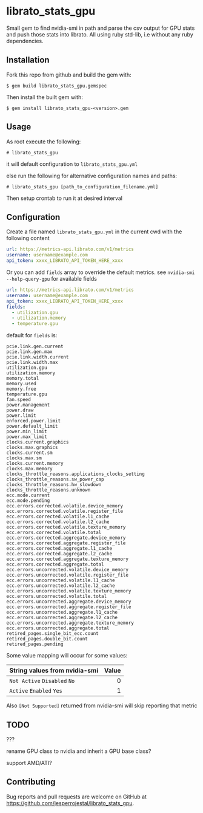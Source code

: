 # librato_stats_gpu #

Small gem to find nvidia-smi in path and parse the csv output for GPU stats and push those stats into librato. All using ruby std-lib, i.e without any ruby dependencies.

## Installation ##

Fork this repo from github and build the gem with:
```shellsession
$ gem build librato_stats_gpu.gemspec
```

Then install the built gem with:
```shellsession
$ gem install librato_stats_gpu-<version>.gem
```

## Usage ##

As root execute the following:
```shellsession
# librato_stats_gpu
```
it will default configuration to `librato_stats_gpu.yml`

else run the following for alternative configuration names and paths:

```shellsession
# librato_stats_gpu [path_to_configuration_filename.yml]
```

Then setup crontab to run it at desired interval

## Configuration ##

Create a file named `librato_stats_gpu.yml` in the current cwd with the following content
```yaml
url: https://metrics-api.librato.com/v1/metrics
username: username@example.com
api_token: xxxx_LIBRATO_API_TOKEN_HERE_xxxx
```

Or you can add `fields` array to override the default metrics. see `nvidia-smi --help-query-gpu` for available fields
```yaml
url: https://metrics-api.librato.com/v1/metrics
username: username@example.com
api_token: xxxx_LIBRATO_API_TOKEN_HERE_xxxx
fields:
  - utilization.gpu
  - utilization.memory
  - temperature.gpu
```

default for `fields` is:

    pcie.link.gen.current
    pcie.link.gen.max
    pcie.link.width.current
    pcie.link.width.max
    utilization.gpu
    utilization.memory
    memory.total
    memory.used
    memory.free
    temperature.gpu
    fan.speed
    power.management
    power.draw
    power.limit
    enforced.power.limit
    power.default_limit
    power.min_limit
    power.max_limit
    clocks.current.graphics
    clocks.max.graphics
    clocks.current.sm
    clocks.max.sm
    clocks.current.memory
    clocks.max.memory
    clocks_throttle_reasons.applications_clocks_setting
    clocks_throttle_reasons.sw_power_cap
    clocks_throttle_reasons.hw_slowdown
    clocks_throttle_reasons.unknown
    ecc.mode.current
    ecc.mode.pending
    ecc.errors.corrected.volatile.device_memory
    ecc.errors.corrected.volatile.register_file
    ecc.errors.corrected.volatile.l1_cache
    ecc.errors.corrected.volatile.l2_cache
    ecc.errors.corrected.volatile.texture_memory
    ecc.errors.corrected.volatile.total
    ecc.errors.corrected.aggregate.device_memory
    ecc.errors.corrected.aggregate.register_file
    ecc.errors.corrected.aggregate.l1_cache
    ecc.errors.corrected.aggregate.l2_cache
    ecc.errors.corrected.aggregate.texture_memory
    ecc.errors.corrected.aggregate.total
    ecc.errors.uncorrected.volatile.device_memory
    ecc.errors.uncorrected.volatile.register_file
    ecc.errors.uncorrected.volatile.l1_cache
    ecc.errors.uncorrected.volatile.l2_cache
    ecc.errors.uncorrected.volatile.texture_memory
    ecc.errors.uncorrected.volatile.total
    ecc.errors.uncorrected.aggregate.device_memory
    ecc.errors.uncorrected.aggregate.register_file
    ecc.errors.uncorrected.aggregate.l1_cache
    ecc.errors.uncorrected.aggregate.l2_cache
    ecc.errors.uncorrected.aggregate.texture_memory
    ecc.errors.uncorrected.aggregate.total
    retired_pages.single_bit_ecc.count
    retired_pages.double_bit.count
    retired_pages.pending

Some value mapping will occur for some values:

| String values from nvidia-smi   | Value |
| :------------------------------ | ----: |
| `Not Active`  `Disabled`  `No`  | 0     |
| `Active`      `Enabled`   `Yes` | 1     |

Also `[Not Supported]` returned from nvidia-smi will skip reporting that metric

## TODO ##

???

rename GPU class to nvidia and inherit a GPU base class?

support AMD/ATI?

## Contributing

Bug reports and pull requests are welcome on GitHub at https://github.com/jesperrojestal/librato_stats_gpu.
